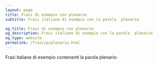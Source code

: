 ```yaml
---
layout: page
title: Frasi di esempio con plenario 
subtitle: Frasi italiane di esempio con la parola  plenario

og_title: Frasi di esempio con plenario 
og_description: Frasi italiane di esempio con la parola  plenario
og_type: website
permalink: /frasi/p/plenario.html
---
```


Frasi italiane di esempio contenenti la parola plenario:


